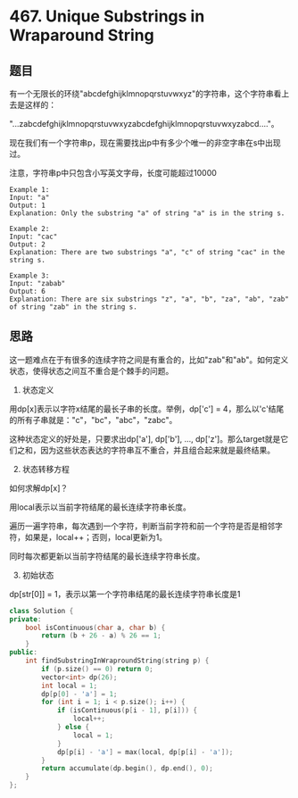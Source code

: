 # 467. Unique Substrings in Wraparound String
## 题目

有一个无限长的环绕"abcdefghijklmnopqrstuvwxyz"的字符串，这个字符串看上去是这样的：

"...zabcdefghijklmnopqrstuvwxyzabcdefghijklmnopqrstuvwxyzabcd...."。

现在我们有一个字符串p，现在需要找出p中有多少个唯一的非空字串在s中出现过。

注意，字符串p中只包含小写英文字母，长度可能超过10000

```
Example 1:
Input: "a"
Output: 1
Explanation: Only the substring "a" of string "a" is in the string s.

Example 2:
Input: "cac"
Output: 2
Explanation: There are two substrings "a", "c" of string "cac" in the string s.

Example 3:
Input: "zabab"
Output: 6
Explanation: There are six substrings "z", "a", "b", "za", "ab", "zab" of string "zab" in the string s.
```

## 思路

这一题难点在于有很多的连续字符之间是有重合的，比如"zab"和"ab"。如何定义状态，使得状态之间互不重合是个棘手的问题。

1. 状态定义

用dp[x]表示以字符x结尾的最长子串的长度。举例，dp['c'] = 4，那么以'c'结尾的所有子串就是："c"，"bc"，"abc"，"zabc"。

这种状态定义的好处是，只要求出dp['a'], dp['b'], ..., dp['z']。那么target就是它们之和，因为这些状态表达的字符串互不重合，并且组合起来就是最终结果。

2. 状态转移方程

如何求解dp[x]？

用local表示以当前字符结尾的最长连续字符串长度。

遍历一遍字符串，每次遇到一个字符，判断当前字符和前一个字符是否是相邻字符，如果是，local++；否则，local更新为1。

同时每次都更新以当前字符结尾的最长连续字符串长度。

3. 初始状态

dp[str[0]] = 1，表示以第一个字符串结尾的最长连续字符串长度是1

```C++
class Solution {
private:
    bool isContinuous(char a, char b) {
        return (b + 26 - a) % 26 == 1;
    }
public:
    int findSubstringInWraproundString(string p) {
        if (p.size() == 0) return 0;
        vector<int> dp(26);
        int local = 1;
        dp[p[0] - 'a'] = 1;
        for (int i = 1; i < p.size(); i++) {
            if (isContinuous(p[i - 1], p[i])) {
                local++;
            } else {
                local = 1;
            }
            dp[p[i] - 'a'] = max(local, dp[p[i] - 'a']);
        }
        return accumulate(dp.begin(), dp.end(), 0);
    }
};
```
